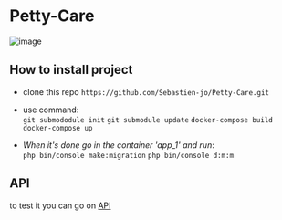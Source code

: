 # Petty-Care
![image](https://user-images.githubusercontent.com/73281588/173239149-6cb44457-b5f8-4961-b54c-6d89119def65.png)

## How to install project
- clone this repo `https://github.com/Sebastien-jo/Petty-Care.git`
- use command:</br>
  `git submododule init`
  `git submodule update`
  `docker-compose build`
  `docker-compose up`
  
 - *When it's done go in the container 'app_1' and run*:</br>
  `php bin/console make:migration`
  `php bin/console d:m:m`

## API
to test it you can go on [API](https://localhost:8000/api)
